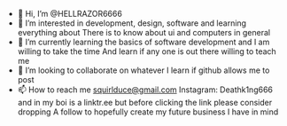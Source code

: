 - 👋 Hi, I’m @HELLRAZOR6666
- 👀 I’m interested in development, design, software and learning everything about 
There is to know about ui and computers in general
- 🌱 I’m currently learning the basics of software development and I am willing to take the time 
And learn if any one is out there willing to teach me 
- 💞️ I’m looking to collaborate on whatever I learn if github allows me to post 
- 📫 How to reach me squirlduce@gmail.com
Instagram: Deathk1ng666 and in my boi is a linktr.ee but before clicking the link please consider dropping 
A follow to hopefully create my future business I have in mind

<!---
HELLRAZOR6666/HELLRAZOR6666 is a ✨ special ✨ repository because its `README.md` (this file) appears on your GitHub profile.
You can click the Preview link to take a look at your changes.
--->

